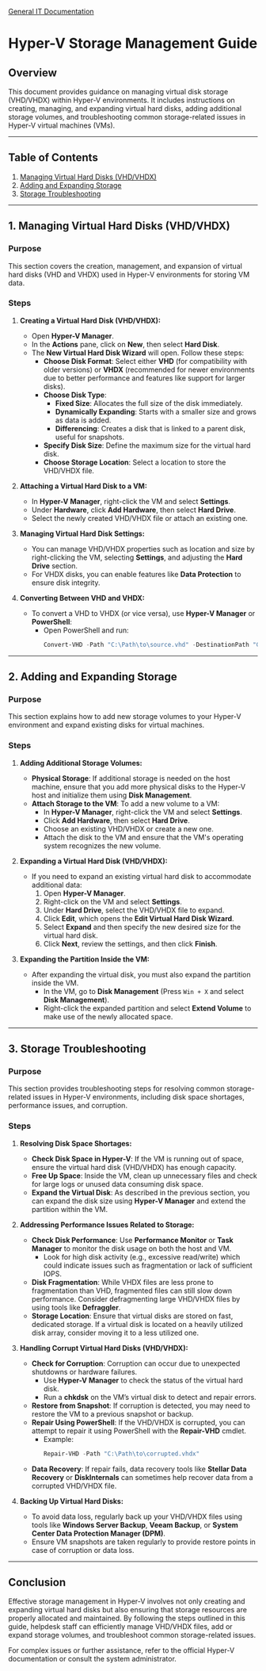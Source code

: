 [General IT Documentation](/README.md)
# Hyper-V Storage Management Guide

## Overview
This document provides guidance on managing virtual disk storage (VHD/VHDX) within Hyper-V environments. It includes instructions on creating, managing, and expanding virtual hard disks, adding additional storage volumes, and troubleshooting common storage-related issues in Hyper-V virtual machines (VMs).

---

## Table of Contents
1. [Managing Virtual Hard Disks (VHD/VHDX)](#1-managing-virtual-hard-disks-vhdvhdx)
2. [Adding and Expanding Storage](#2-adding-and-expanding-storage)
3. [Storage Troubleshooting](#3-storage-troubleshooting)

---

## 1. Managing Virtual Hard Disks (VHD/VHDX)

### Purpose
This section covers the creation, management, and expansion of virtual hard disks (VHD and VHDX) used in Hyper-V environments for storing VM data.

### Steps

1. **Creating a Virtual Hard Disk (VHD/VHDX):**
   - Open **Hyper-V Manager**.
   - In the **Actions** pane, click on **New**, then select **Hard Disk**.
   - The **New Virtual Hard Disk Wizard** will open. Follow these steps:
     - **Choose Disk Format**: Select either **VHD** (for compatibility with older versions) or **VHDX** (recommended for newer environments due to better performance and features like support for larger disks).
     - **Choose Disk Type**:
       - **Fixed Size**: Allocates the full size of the disk immediately.
       - **Dynamically Expanding**: Starts with a smaller size and grows as data is added.
       - **Differencing**: Creates a disk that is linked to a parent disk, useful for snapshots.
     - **Specify Disk Size**: Define the maximum size for the virtual hard disk.
     - **Choose Storage Location**: Select a location to store the VHD/VHDX file.

2. **Attaching a Virtual Hard Disk to a VM:**
   - In **Hyper-V Manager**, right-click the VM and select **Settings**.
   - Under **Hardware**, click **Add Hardware**, then select **Hard Drive**.
   - Select the newly created VHD/VHDX file or attach an existing one.

3. **Managing Virtual Hard Disk Settings:**
   - You can manage VHD/VHDX properties such as location and size by right-clicking the VM, selecting **Settings**, and adjusting the **Hard Drive** section.
   - For VHDX disks, you can enable features like **Data Protection** to ensure disk integrity.

4. **Converting Between VHD and VHDX:**
   - To convert a VHD to VHDX (or vice versa), use **Hyper-V Manager** or **PowerShell**:
     - Open PowerShell and run:
       ```powershell
       Convert-VHD -Path "C:\Path\to\source.vhd" -DestinationPath "C:\Path\to\destination.vhdx"
       ```

---

## 2. Adding and Expanding Storage

### Purpose
This section explains how to add new storage volumes to your Hyper-V environment and expand existing disks for virtual machines.

### Steps

1. **Adding Additional Storage Volumes:**
   - **Physical Storage**: If additional storage is needed on the host machine, ensure that you add more physical disks to the Hyper-V host and initialize them using **Disk Management**.
   - **Attach Storage to the VM**: To add a new volume to a VM:
     - In **Hyper-V Manager**, right-click the VM and select **Settings**.
     - Click **Add Hardware**, then select **Hard Drive**.
     - Choose an existing VHD/VHDX or create a new one.
     - Attach the disk to the VM and ensure that the VM's operating system recognizes the new volume.

2. **Expanding a Virtual Hard Disk (VHD/VHDX):**
   - If you need to expand an existing virtual hard disk to accommodate additional data:
     1. Open **Hyper-V Manager**.
     2. Right-click on the VM and select **Settings**.
     3. Under **Hard Drive**, select the VHD/VHDX file to expand.
     4. Click **Edit**, which opens the **Edit Virtual Hard Disk Wizard**.
     5. Select **Expand** and then specify the new desired size for the virtual hard disk.
     6. Click **Next**, review the settings, and then click **Finish**.

3. **Expanding the Partition Inside the VM:**
   - After expanding the virtual disk, you must also expand the partition inside the VM.
     - In the VM, go to **Disk Management** (Press `Win + X` and select **Disk Management**).
     - Right-click the expanded partition and select **Extend Volume** to make use of the newly allocated space.

---

## 3. Storage Troubleshooting

### Purpose
This section provides troubleshooting steps for resolving common storage-related issues in Hyper-V environments, including disk space shortages, performance issues, and corruption.

### Steps

1. **Resolving Disk Space Shortages:**
   - **Check Disk Space in Hyper-V**: If the VM is running out of space, ensure the virtual hard disk (VHD/VHDX) has enough capacity.
   - **Free Up Space**: Inside the VM, clean up unnecessary files and check for large logs or unused data consuming disk space.
   - **Expand the Virtual Disk**: As described in the previous section, you can expand the disk size using **Hyper-V Manager** and extend the partition within the VM.

2. **Addressing Performance Issues Related to Storage:**
   - **Check Disk Performance**: Use **Performance Monitor** or **Task Manager** to monitor the disk usage on both the host and VM.
     - Look for high disk activity (e.g., excessive read/write) which could indicate issues such as fragmentation or lack of sufficient IOPS.
   - **Disk Fragmentation**: While VHDX files are less prone to fragmentation than VHD, fragmented files can still slow down performance. Consider defragmenting large VHD/VHDX files by using tools like **Defraggler**.
   - **Storage Location**: Ensure that virtual disks are stored on fast, dedicated storage. If a virtual disk is located on a heavily utilized disk array, consider moving it to a less utilized one.

3. **Handling Corrupt Virtual Hard Disks (VHD/VHDX):**
   - **Check for Corruption**: Corruption can occur due to unexpected shutdowns or hardware failures.
     - Use **Hyper-V Manager** to check the status of the virtual hard disk.
     - Run a **chkdsk** on the VM’s virtual disk to detect and repair errors.
   - **Restore from Snapshot**: If corruption is detected, you may need to restore the VM to a previous snapshot or backup.
   - **Repair Using PowerShell**: If the VHD/VHDX is corrupted, you can attempt to repair it using PowerShell with the **Repair-VHD** cmdlet.
     - Example:
       ```powershell
       Repair-VHD -Path "C:\Path\to\corrupted.vhdx"
       ```
   - **Data Recovery**: If repair fails, data recovery tools like **Stellar Data Recovery** or **DiskInternals** can sometimes help recover data from a corrupted VHD/VHDX file.

4. **Backing Up Virtual Hard Disks:**
   - To avoid data loss, regularly back up your VHD/VHDX files using tools like **Windows Server Backup**, **Veeam Backup**, or **System Center Data Protection Manager (DPM)**.
   - Ensure VM snapshots are taken regularly to provide restore points in case of corruption or data loss.

---

## Conclusion

Effective storage management in Hyper-V involves not only creating and expanding virtual hard disks but also ensuring that storage resources are properly allocated and maintained. By following the steps outlined in this guide, helpdesk staff can efficiently manage VHD/VHDX files, add or expand storage volumes, and troubleshoot common storage-related issues.

For complex issues or further assistance, refer to the official Hyper-V documentation or consult the system administrator.
